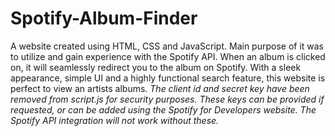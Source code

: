 # Spotify-Album-Finder
A website created using HTML, CSS and JavaScript. Main purpose of it was to utilize and gain experience with the Spotify API. When an album is clicked on, it will seamlessly redirect you to the album on Spotify. With a sleek appearance, simple UI and a highly functional search feature, this website is perfect to view an artists albums. 
*The client id and secret key have been removed from script.js for security purposes. These keys can be provided if requested, or can be added using the Spotify for Developers website. The Spotify API integration will not work without these.*
